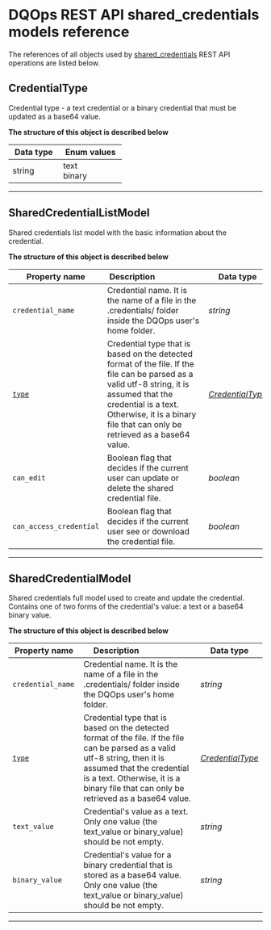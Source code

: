 # DQOps REST API shared_credentials models reference
The references of all objects used by [shared_credentials](../operations/shared_credentials.md) REST API operations are listed below.


## CredentialType
Credential type - a text credential or a binary credential that must be updated as a base64 value.


**The structure of this object is described below**


|&nbsp;Data&nbsp;type&nbsp;|&nbsp;Enum&nbsp;values&nbsp;|
|-----------|-------------|
|string|text<br/>binary<br/>|

___

## SharedCredentialListModel
Shared credentials list model with the basic information about the credential.


**The structure of this object is described below**


|&nbsp;Property&nbsp;name&nbsp;|&nbsp;Description&nbsp;&nbsp;&nbsp;&nbsp;&nbsp;&nbsp;&nbsp;&nbsp;&nbsp;&nbsp;&nbsp;&nbsp;&nbsp;&nbsp;&nbsp;&nbsp;&nbsp;&nbsp;&nbsp;&nbsp;&nbsp;|&nbsp;Data&nbsp;type&nbsp;|
|---------------|---------------------------------|-----------|
|<span class="no-wrap-code">`credential_name`</span>|Credential name. It is the name of a file in the .credentials/ folder inside the DQOps user's home folder.|*string*|
|<span class="no-wrap-code">[`type`](#credentialtype)</span>|Credential type that is based on the detected format of the file. If the file can be parsed as a valid utf-8 string, it is assumed that the credential is a text. Otherwise, it is a binary file that can only be retrieved as a base64 value.|*[CredentialType](#credentialtype)*|
|<span class="no-wrap-code">`can_edit`</span>|Boolean flag that decides if the current user can update or delete the shared credential file.|*boolean*|
|<span class="no-wrap-code">`can_access_credential`</span>|Boolean flag that decides if the current user see or download the credential file.|*boolean*|


___

## SharedCredentialModel
Shared credentials full model used to create and update the credential. Contains one of two forms of the credential&#x27;s value: a text or a base64 binary value.


**The structure of this object is described below**


|&nbsp;Property&nbsp;name&nbsp;|&nbsp;Description&nbsp;&nbsp;&nbsp;&nbsp;&nbsp;&nbsp;&nbsp;&nbsp;&nbsp;&nbsp;&nbsp;&nbsp;&nbsp;&nbsp;&nbsp;&nbsp;&nbsp;&nbsp;&nbsp;&nbsp;&nbsp;|&nbsp;Data&nbsp;type&nbsp;|
|---------------|---------------------------------|-----------|
|<span class="no-wrap-code">`credential_name`</span>|Credential name. It is the name of a file in the .credentials/ folder inside the DQOps user's home folder.|*string*|
|<span class="no-wrap-code">[`type`](./shared_credentials.md#credentialtype)</span>|Credential type that is based on the detected format of the file. If the file can be parsed as a valid utf-8 string, then it is assumed that the credential is a text. Otherwise, it is a binary file that can only be retrieved as a base64 value.|*[CredentialType](./shared_credentials.md#credentialtype)*|
|<span class="no-wrap-code">`text_value`</span>|Credential's value as a text. Only one value (the text_value or binary_value) should be not empty.|*string*|
|<span class="no-wrap-code">`binary_value`</span>|Credential's value for a binary credential that is stored as a base64 value. Only one value (the text_value or binary_value) should be not empty.|*string*|


___

